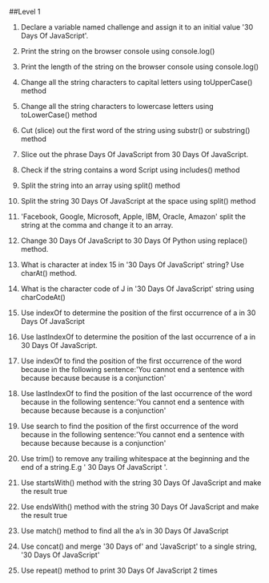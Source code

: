 ##Level 1

1. Declare a variable named challenge and assign it to an initial value '30 Days Of JavaScript'.

2. Print the string on the browser console using console.log()

3. Print the length of the string on the browser console using console.log()

4. Change all the string characters to capital letters using toUpperCase() method

5. Change all the string characters to lowercase letters using toLowerCase() method

6. Cut (slice) out the first word of the string using substr() or substring() method

7. Slice out the phrase Days Of JavaScript from 30 Days Of JavaScript.

8. Check if the string contains a word Script using includes() method

9. Split the string into an array using split() method

10. Split the string 30 Days Of JavaScript at the space using split() method

11. 'Facebook, Google, Microsoft, Apple, IBM, Oracle, Amazon' split the string at the comma and 
change it to an array.
12. Change 30 Days Of JavaScript to 30 Days Of Python using replace() method.

13. What is character at index 15 in '30 Days Of JavaScript' string? Use charAt() method.

14. What is the character code of J in '30 Days Of JavaScript' string using charCodeAt()

15. Use indexOf to determine the position of the first occurrence of a in 30 Days Of JavaScript

16. Use lastIndexOf to determine the position of the last occurrence of a in 30 Days Of JavaScript.

17. Use indexOf to find the position of the first occurrence of the word because in the following sentence:'You cannot end a sentence with because because because is a conjunction'

18. Use lastIndexOf to find the position of the last occurrence of the word because in the following sentence:'You cannot end a sentence with because because because is a conjunction'

19. Use search to find the position of the first occurrence of the word because in the following sentence:'You cannot end a sentence with because because because is a conjunction'

20. Use trim() to remove any trailing whitespace at the beginning and the end of a string.E.g ' 30 Days Of JavaScript '.

21. Use startsWith() method with the string 30 Days Of JavaScript and make the result true

22. Use endsWith() method with the string 30 Days Of JavaScript and make the result true

23. Use match() method to find all the a’s in 30 Days Of JavaScript

24. Use concat() and merge '30 Days of' and 'JavaScript' to a single string, '30 Days Of JavaScript'

25. Use repeat() method to print 30 Days Of JavaScript 2 times